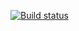 

[![Build status](https://ci.appveyor.com/api/projects/status/f07dd0n4q3jm7bfc?svg=true)](https://ci.appveyor.com/project/Pezu-git/ajs-hw-for-in)
